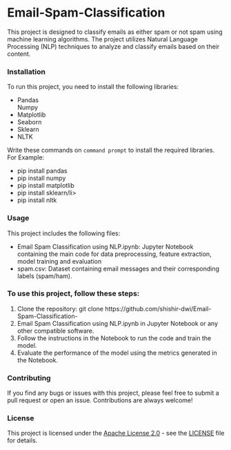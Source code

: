 # Email-Spam-Classification
This project is designed to classify emails as either spam or not spam using machine learning algorithms. The project utilizes Natural Language Processing (NLP) techniques to analyze and classify emails based on their content.

### Installation
To run this project, you need to install the following libraries:
<ul>
  <li>Pandas</li
  <li>Numpy</li>
  <li>Matplotlib</li>
  <li>Seaborn</li>
  <li>Sklearn</li>
  <li>NLTK</li>
</ul>

Write these commands on `command prompt` to install the required libraries.
For Example:
<ul>
  <li>pip install pandas</li>
  <li>pip install numpy</li>
  <li>pip install matplotlib</li>
  <lipip install seaborn</li>
  <li>pip install sklearn/li>
  <li>pip install nltk</li>
</ul>

### Usage
This project includes the following files:

<ul>
  <li>Email Spam Classification using NLP.ipynb: Jupyter Notebook containing the main code for data preprocessing, feature extraction, model training and evaluation</li>
  <li>spam.csv: Dataset containing email messages and their corresponding labels (spam/ham).</li>
</ul>

### To use this project, follow these steps:
<ol>
  <li>Clone the repository: git clone https://github.com/shishir-dwi/Email-Spam-Classification-</li>
  <li>Email Spam Classification using NLP.ipynb in Jupyter Notebook or any other compatible software.</li>
  <li>Follow the instructions in the Notebook to run the code and train the model.</li>
  <li>Evaluate the performance of the model using the metrics generated in the Notebook.</li>
</ol>

### Contributing
If you find any bugs or issues with this project, please feel free to submit a pull request or open an issue. Contributions are always welcome!

### License
This project is licensed under the [Apache License 2.0](https://www.apache.org/licenses/LICENSE-2.0) - see the [LICENSE](LICENSE) file for details.


